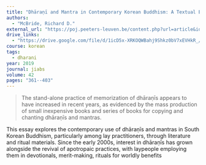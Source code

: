 ```yaml
---
title: "Dhāraṇī and Mantra in Contemporary Korean Buddhism: A Textual Ethnography of Spell Materials for Popular Consumption"
authors:
  - "McBride, Richard D."
external_url: "https://poj.peeters-leuven.be/content.php?url=article&id=3287483&journal_code=JIABS"
drive_links:
  - "https://drive.google.com/file/d/1icD5x-XRKOQWBahj9Shkz0bV7xEVHkR_/view?usp=sharing"
course: korean 
tags:
  - dharani
year: 2019 
journal: jiabs
volume: 42
pages: "361--403"
---
```


> The stand-alone practice of memorization of dhāraṇīs appears to have
increased in recent years, as evidenced by the mass production of small
inexpensive books and series of books for copying and chanting dhāraṇīs
and mantras.

This essay explores the contemporary use of dhāraṇīs and mantras in South Korean Buddhism, particularly among lay practitioners, through literature and ritual materials. Since the early 2000s, interest in dhāraṇīs has grown alongside the revival of apotropaic practices, with laypeople employing them in devotionals, merit-making, rituals for worldly benefits

